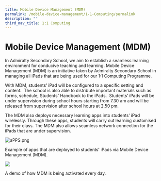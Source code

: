 ```yaml
---
title: Mobile Device Management (MDM)
permalink: /mobile-device-management/1-1-Computing/permalink
description: ""
third_nav_title: 1:1 Computing
---
```

Mobile Device Management (MDM)
==============================

In Admiralty Secondary School, we aim to establish a seamless learning environment for conducive teaching and learning. Mobile Device Management (MDM) is an initiative taken by Admiralty Secondary School in managing all iPads that are being used for our 1:1 Computing Programme.

  

With MDM, students' iPad will be configured to a specific setting and content.  The school is also able to distribute important materials such as forms, schedule, Students' Handbook to the iPads.  Students' iPads will be under supervision during school hours starting from 7.30 am and will be released from supervision after school hours at 2.50 pm.

  

The MDM also deploys necessary learning apps into students' iPad wirelessly. Through these apps, students will carry out learning customised for their class. The MDM also allows seamless network connection for the iPads that are under supervision.

  

![aPPS.png](https://admiraltysec.moe.edu.sg/qql/slot/u752/Learning%20with%20Technology/1:1%20Computing/aPPS.png)

Example of apps that are deployed to students' iPads via Mobile Device Management (MDM).

  

![](https://admiraltysec.moe.edu.sg/pix/spacer.gif)

A demo of how MDM is being activated every day.